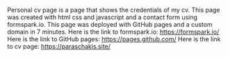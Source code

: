  Personal cv page is a page that shows the credentials of my cv.
This page was created with html css and javascript and a contact form using formspark.io.
This page was deployed with GitHub pages and a custom domain in 7 minutes.
Here is the link to formspark.io: https://formspark.io/
Here is the link to GitHub pages: 
https://pages.github.com/
Here is the link to cv page: https://paraschakis.site/


